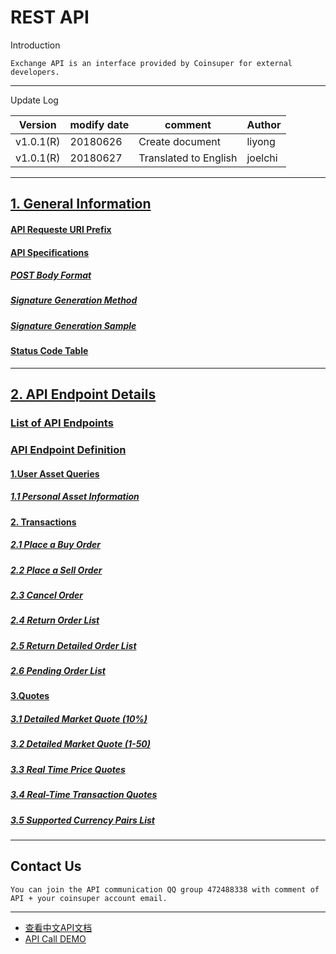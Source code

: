 # REST API

Introduction

```
Exchange API is an interface provided by Coinsuper for external developers.
```

------

Update Log

| Version   | modify date | comment               | Author  |
| --------- | ----------- | --------------------- | ------- |
| v1.0.1(R) | 20180626    | Create document       | liyong  |
| v1.0.1(R) | 20180627    | Translated to English | joelchi |

------

## [1. General Information](https://github.com/coinsuperapi/API_docs_en/wiki#1-general-information)

#### [API Requeste URI Prefix](https://github.com/coinsuperapi/API_docs_en/wiki#api-request-uri-prefix)

#### [API Specifications](https://github.com/coinsuperapi/API_docs_en/wiki#api-specifications)

##### [POST Body Format](https://github.com/coinsuperapi/API_docs_en/wiki#post-body-format)

##### [Signature Generation Method](https://github.com/coinsuperapi/API_docs_en/wiki#signature-generation-method) 

#####  [Signature Generation Sample](https://github.com/coinsuperapi/API_docs_en/wiki#signature-generation-sample) 

####  [Status Code Table](https://github.com/coinsuperapi/API_docs_en/wiki#status-code-table) 

------

## [2. API Endpoint Details](https://github.com/coinsuperapi/API_docs_en/wiki#2-api-endpoint-details)

### [List of API Endpoints](https://github.com/coinsuperapi/API_docs_en/wiki#list-of-api-endpoints)

### [API Endpoint Definition](https://github.com/coinsuperapi/API_docs_en/wiki#api-endpoint-definition)

#### [1.User Asset Queries](https://github.com/coinsuperapi/API_docs_en/wiki#1user-asset-queries)

##### [1.1 Personal Asset Information](https://github.com/coinsuperapi/API_docs_en/wiki#11-personal-asset-information)

#### [2. Transactions](https://github.com/coinsuperapi/API_docs_en/wiki#2-transactions)

##### [2.1 Place a Buy Order](https://github.com/coinsuperapi/API_docs_en/wiki#21-place-a-buy-order)

##### [2.2 Place a Sell Order](https://github.com/coinsuperapi/API_docs_en/wiki#22-place-a-sell-order)

##### [2.3 Cancel Order](https://github.com/coinsuperapi/API_docs_en/wiki#23-cancel-order)

##### [2.4 Return Order List](https://github.com/coinsuperapi/API_docs_en/wiki#24-return-order-list)

##### [2.5 Return Detailed Order List](https://github.com/coinsuperapi/API_docs_en/wiki#25-return-detailed-order-list)

##### [2.6 Pending Order List](https://github.com/coinsuperapi/API_docs_en/wiki#26-pending-order-list)

#### [3.Quotes](https://github.com/coinsuperapi/API_docs_en/wiki#3quotes)

##### [3.1 Detailed Market Quote (10%)](https://github.com/coinsuperapi/API_docs_en/wiki#31-detailed-market-quote-10)

##### [3.2 Detailed Market Quote (1-50)](https://github.com/coinsuperapi/API_docs_en/wiki#32-detailed-market-quote-1-50)

##### [3.3 Real Time Price Quotes](https://github.com/coinsuperapi/API_docs_en/wiki#33-real-time-price-quotes)

##### [3.4 Real-Time Transaction Quotes](https://github.com/coinsuperapi/API_docs_en/wiki#34-real-time-transaction-quotes)

##### [3.5 Supported Currency Pairs List](https://github.com/coinsuperapi/API_docs_en/wiki#35-supported-currency-pairs-list)



------

## Contact Us

```
You can join the API communication QQ group 472488338 with comment of API + your coinsuper account email.
```



------

* [查看中文API文档](https://github.com/coinsuperapi/API_docs)
* [API Call DEMO](https://github.com/coinsuperapi/REST_API_demos)